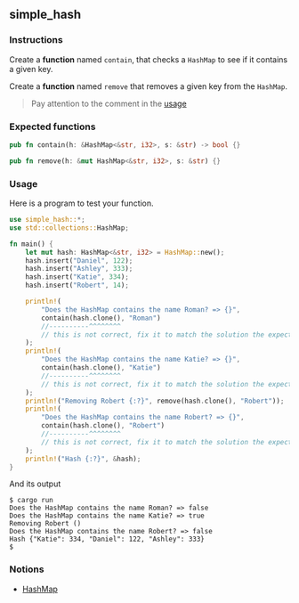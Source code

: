 ## simple_hash

### Instructions

Create a **function** named `contain`, that checks a `HashMap` to see if it contains a given key.

Create a **function** named `remove` that removes a given key from the `HashMap`.

> Pay attention to the comment in the [usage](#usage)

### Expected functions

```rust
pub fn contain(h: &HashMap<&str, i32>, s: &str) -> bool {}

pub fn remove(h: &mut HashMap<&str, i32>, s: &str) {}
```

### Usage

Here is a program to test your function.

```rust
use simple_hash::*;
use std::collections::HashMap;

fn main() {
    let mut hash: HashMap<&str, i32> = HashMap::new();
    hash.insert("Daniel", 122);
    hash.insert("Ashley", 333);
    hash.insert("Katie", 334);
    hash.insert("Robert", 14);

    println!(
        "Does the HashMap contains the name Roman? => {}",
        contain(hash.clone(), "Roman")
        //----------^^^^^^^^
        // this is not correct, fix it to match the solution the expected function
    );
    println!(
        "Does the HashMap contains the name Katie? => {}",
        contain(hash.clone(), "Katie")
        //----------^^^^^^^^
        // this is not correct, fix it to match the solution the expected function
    );
    println!("Removing Robert {:?}", remove(hash.clone(), "Robert"));
    println!(
        "Does the HashMap contains the name Robert? => {}",
        contain(hash.clone(), "Robert")
        //----------^^^^^^^^
        // this is not correct, fix it to match the solution the expected function
    );
    println!("Hash {:?}", &hash);
}
```

And its output

```console
$ cargo run
Does the HashMap contains the name Roman? => false
Does the HashMap contains the name Katie? => true
Removing Robert ()
Does the HashMap contains the name Robert? => false
Hash {"Katie": 334, "Daniel": 122, "Ashley": 333}
$
```

### Notions

- [HashMap](https://doc.rust-lang.org/rust-by-example/std/hash.html)
